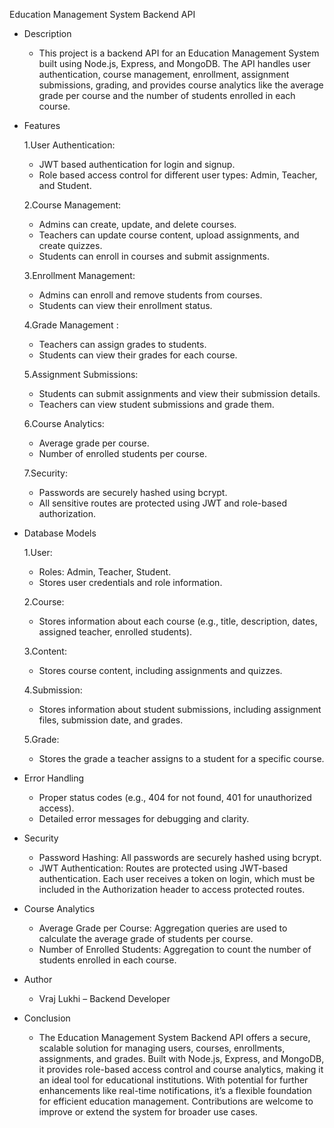 Education Management System Backend API

- Description
  - This project is a backend API for an Education Management System built using Node.js, Express, and MongoDB. The API handles user authentication, course management, enrollment, assignment submissions, grading, and provides course analytics like the average grade per course and the number of students enrolled in each course.

- Features
  
  1.User Authentication:
    - JWT based authentication for login and signup.
    - Role based access control for different user types: Admin, Teacher, and Student.
  
  2.Course Management:
    - Admins can create, update, and delete courses.
    - Teachers can update course content, upload assignments, and create quizzes.
    - Students can enroll in courses and submit assignments.

  3.Enrollment Management:
    - Admins can enroll and remove students from courses.
    - Students can view their enrollment status.

  4.Grade Management :
    - Teachers can assign grades to students.
    - Students can view their grades for each course.

  5.Assignment Submissions:
    - Students can submit assignments and view their submission details.
    - Teachers can view student submissions and grade them.

  6.Course Analytics:
    - Average grade per course.
    - Number of enrolled students per course.
 
  7.Security:
    - Passwords are securely hashed using bcrypt.
    - All sensitive routes are protected using JWT and role-based authorization.

- Database Models

  1.User:
    - Roles: Admin, Teacher, Student.
    - Stores user credentials and role information.

  2.Course:
    - Stores information about each course (e.g., title, description, dates, assigned teacher, enrolled students).

  3.Content:
    - Stores course content, including assignments and quizzes.

  4.Submission:
    - Stores information about student submissions, including assignment files, submission date, and grades.

  5.Grade:
    - Stores the grade a teacher assigns to a student for a specific course.
 
- Error Handling
  - Proper status codes (e.g., 404 for not found, 401 for unauthorized access).
  - Detailed error messages for debugging and clarity.
 
- Security
  - Password Hashing: All passwords are securely hashed using bcrypt.
  - JWT Authentication: Routes are protected using JWT-based authentication. Each user receives a token on login, which must be included in the Authorization header to access protected routes.

- Course Analytics
  - Average Grade per Course: Aggregation queries are used to calculate the average grade of students per course.
  - Number of Enrolled Students: Aggregation to count the number of students enrolled in each course.
 
- Author
  - Vraj Lukhi – Backend Developer
 
- Conclusion
  - The Education Management System Backend API offers a secure, scalable solution for managing users, courses, enrollments, assignments, and grades. Built with Node.js, Express, and MongoDB, it provides role-based access control and course analytics, making it an ideal tool for educational institutions. With potential for further enhancements like real-time notifications, it’s a flexible foundation for efficient education management. Contributions are welcome to improve or extend the system for broader use cases.
